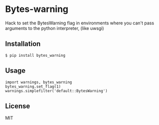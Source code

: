 # Bytes-warning

Hack to set the BytesWarning flag in environments where you can't pass
arguments to the python interpreter, (like uwsgi)

## Installation

    $ pip install bytes_warning

## Usage

    import warnings, bytes_warning
    bytes_warning.set_flag(1)
    warnings.simplefilter('default::BytesWarning')

## License

MIT
